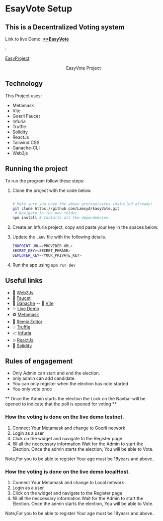 # EsayVote Setup

## This is a Decentralized Voting system

Link to live Demo: [**>>EasyVote**](https://easy-vote-wx6z.vercel.app/)

:

[EasyProject](../EasyVote/src/assets/0.JPG)

<center><figcaption>EasyVote Project</figcaption></center>

## Technology

This Project uses:

- Metamask
- Vite
- Goerli Faucet
- Infuria
- Truffle
- Solidity
- ReactJs
- Tailwind CSS
- Ganache-CLI
- Web3js

## Running the project

To run the program follow these steps:

1. Clone the project with the code below.

   ```sh

   # Make sure you have the above prerequisites installed already!
   git clone https://github.com/LamsyA/EasyVote.git
    # Navigate to the new folder.
   npm install # Installs all the dependencies.
   ```

2. Create an Infuria project, copy and paste your key in the spaces below.
3. Update the `.env` file with the following details.
   ```sh
   ENDPOINT_URL=<PROVIDER_URL>
   SECRET_KEY=<SECRET_PHRASE>
   DEPLOYER_KEY=<YOUR_PRIVATE_KEY>
   ```
4. Run the app using `npm run dev`
   <br/>

## Useful links

- 👀 [Web3Js](https://docs.ethers.io/v5/)
- 🎅 [Faucet](https://faucets.chain.link/rinkeby)
- 🤖 [Ganache](https://trufflesuite.com/ganache/index.html)
  -- 🤖 [Vite](https://vitejs.dev/guide/)
- ✨ [Live Demo](https://easy-vote-wx6z.vercel.app/)
- ⚽ [Metamask](https://metamask.io/)
- 🚀 [Remix Editor](https://remix.ethereum.org/)
- 💡 [Truffle](https://trufflesuite.com/)
- 📈 [Infuria](https://infura.io/)
- 🔥 [ReactJs](https://reactjs.org/)
- 🐻 [Solidity](https://soliditylang.org/)

## Rules of engagement

- Only Admin can start and end the election.
- only admin can add candidate.
- You can only register when the election has note started
- You only vote once

** Once the Admin starts the election the Lock on the
Navbar will be opened to indicate that the poll is opened
for voting **

### How the voting is done on the live demo testnet.

1. Connect Your Metamask and change to Goerli network
2. Login as a user
3. Click on the widget and navigate to the Register page
4. fill all the neccessary information
   Wait for the Admin to start the Election.
   Once the admin starts the election, You will be able to Vote.

Note,For you to be able to register Your age must be 18years and above..

### How the voting is done on the live demo localHost.

1. Connect Your Metamask and change to Local network
2. Login as a user
3. Click on the widget and navigate to the Register page
4. fill all the neccessary information
   Wait for the Admin to start the Election.
   Once the admin starts the election, You will be able to Vote.

Note,For you to be able to register Your age must be 18years and above..
